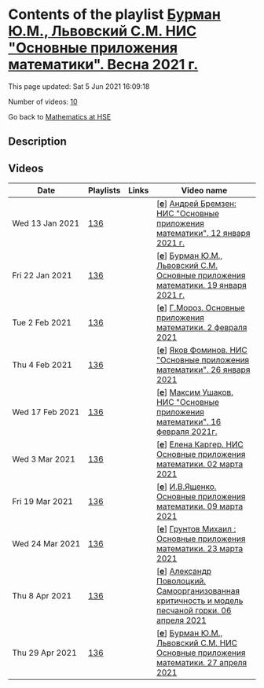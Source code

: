 # Contents of the playlist [Бурман Ю.М., Львовский С.М. НИС "Основные приложения математики". Весна 2021 г.](https://www.youtube.com/playlist?list=PLq3E5oubNNoDZ2PJsPgA789p1eoR-o4IE)

This page updated: Sat 5 Jun 2021 16:09:18

Number of videos: [10](#videos)

Go back to [Mathematics at HSE](../README.md)

## Description



## Videos

|Date|Playlists|Links|Video name|
|---|---|---|---|
| Wed&nbsp;13&nbsp;Jan&nbsp;2021 | [136](../playlists/136 "Бурман Ю.М., Львовский С.М. НИС \"Основные приложения математики\". Весна 2021 г.") |  | [[**e**](https://studio.youtube.com/video/T5NJ19juPx4/edit "Edit")] [Андрей Бремзен: НИС "Основные приложения математики". 12 января 2021 г.](https://www.youtube.com/watch?v=T5NJ19juPx4&list=PLq3E5oubNNoDZ2PJsPgA789p1eoR-o4IE "Лекция. Бурман Ю.М., Львовский С.М. НИС \"Основные приложения математики\". Весна 2021 г.") |
| Fri&nbsp;22&nbsp;Jan&nbsp;2021 | [136](../playlists/136 "Бурман Ю.М., Львовский С.М. НИС \"Основные приложения математики\". Весна 2021 г.") |  | [[**e**](https://studio.youtube.com/video/jQcWCNPF_uI/edit "Edit")] [Бурман Ю.М., Львовский С.М. Основные приложения математики. 19 января 2021 г.](https://www.youtube.com/watch?v=jQcWCNPF_uI&list=PLq3E5oubNNoDZ2PJsPgA789p1eoR-o4IE "Яков Фоминов") |
| Tue&nbsp;2&nbsp;Feb&nbsp;2021 | [136](../playlists/136 "Бурман Ю.М., Львовский С.М. НИС \"Основные приложения математики\". Весна 2021 г.") |  | [[**e**](https://studio.youtube.com/video/tBFwAVbVYGA/edit "Edit")] [Г.Мороз. Основные приложения математики. 2 февраля 2021](https://www.youtube.com/watch?v=tBFwAVbVYGA&list=PLq3E5oubNNoDZ2PJsPgA789p1eoR-o4IE) |
| Thu&nbsp;4&nbsp;Feb&nbsp;2021 | [136](../playlists/136 "Бурман Ю.М., Львовский С.М. НИС \"Основные приложения математики\". Весна 2021 г.") |  | [[**e**](https://studio.youtube.com/video/LJTBVzBTZek/edit "Edit")] [Яков Фоминов. НИС "Основные приложения математики". 26 января 2021](https://www.youtube.com/watch?v=LJTBVzBTZek&list=PLq3E5oubNNoDZ2PJsPgA789p1eoR-o4IE) |
| Wed&nbsp;17&nbsp;Feb&nbsp;2021 | [136](../playlists/136 "Бурман Ю.М., Львовский С.М. НИС \"Основные приложения математики\". Весна 2021 г.") |  | [[**e**](https://studio.youtube.com/video/7sNHElxz4y8/edit "Edit")] [Максим Ушаков. НИС "Основные приложения математики". 16 февраля 2021г.](https://www.youtube.com/watch?v=7sNHElxz4y8&list=PLq3E5oubNNoDZ2PJsPgA789p1eoR-o4IE) |
| Wed&nbsp;3&nbsp;Mar&nbsp;2021 | [136](../playlists/136 "Бурман Ю.М., Львовский С.М. НИС \"Основные приложения математики\". Весна 2021 г.") |  | [[**e**](https://studio.youtube.com/video/pQNTwjHvrtk/edit "Edit")] [Елена Каргер. НИС Основные приложения математики. 02 марта 2021](https://www.youtube.com/watch?v=pQNTwjHvrtk&list=PLq3E5oubNNoDZ2PJsPgA789p1eoR-o4IE) |
| Fri&nbsp;19&nbsp;Mar&nbsp;2021 | [136](../playlists/136 "Бурман Ю.М., Львовский С.М. НИС \"Основные приложения математики\". Весна 2021 г.") |  | [[**e**](https://studio.youtube.com/video/Z-l4P2gp2gc/edit "Edit")] [И.В.Ященко. Основные приложения математики. 09 марта 2021](https://www.youtube.com/watch?v=Z-l4P2gp2gc&list=PLq3E5oubNNoDZ2PJsPgA789p1eoR-o4IE) |
| Wed&nbsp;24&nbsp;Mar&nbsp;2021 | [136](../playlists/136 "Бурман Ю.М., Львовский С.М. НИС \"Основные приложения математики\". Весна 2021 г.") |  | [[**e**](https://studio.youtube.com/video/4fqfM08A3T0/edit "Edit")] [Грунтов Михаил : Основные приложения математики. 23 марта 2021](https://www.youtube.com/watch?v=4fqfM08A3T0&list=PLq3E5oubNNoDZ2PJsPgA789p1eoR-o4IE) |
| Thu&nbsp;8&nbsp;Apr&nbsp;2021 | [136](../playlists/136 "Бурман Ю.М., Львовский С.М. НИС \"Основные приложения математики\". Весна 2021 г.") |  | [[**e**](https://studio.youtube.com/video/8bgGe1Y_9tA/edit "Edit")] [Александр Поволоцкий. Самоорганизованная критичность и модель песчаной горки. 06 апреля 2021](https://www.youtube.com/watch?v=8bgGe1Y_9tA&list=PLq3E5oubNNoDZ2PJsPgA789p1eoR-o4IE) |
| Thu&nbsp;29&nbsp;Apr&nbsp;2021 | [136](../playlists/136 "Бурман Ю.М., Львовский С.М. НИС \"Основные приложения математики\". Весна 2021 г.") |  | [[**e**](https://studio.youtube.com/video/axOlx_yN3Gg/edit "Edit")] [Бурман Ю.М., Львовский С.М. НИС Основные приложения математики. 27 апреля 2021](https://www.youtube.com/watch?v=axOlx_yN3Gg&list=PLq3E5oubNNoDZ2PJsPgA789p1eoR-o4IE) |

